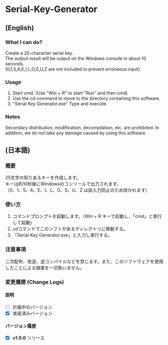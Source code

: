 # Serial-Key-Generator
## (English)
### What I can do?
Create a 25-character serial key.  
The output result will be output on the Windows console in about 10 seconds.  
(0,1,5,A,E,I,L,O,S,U,Z are not included to prevent erroneous input)

### Usage
1. Start cmd. (Use "Win + R" to start "Run" and then cmd)  
2. Use the cd command to move to the directory containing this software.  
3. "Serial Key Generator.exe" Type and execute.  

### Notes
Secondary distribution, modification, decompilation, etc. are prohibited. In addition, we do not take any damage caused by using this software.  

## (日本語)
### 概要
25文字の知りあるキーを作成します。  
キーは約10秒後にWindowsのコンソールで出力されます。  
（0、1、5、A、E、I、L、O、S、U、Z は誤入力防止のため除かれます）

### 使い方
1. コマンドプロンプトを起動します。（Win + R キーで起動し、「cmd」と実行して起動）  
2. cdコマンドでこのソフトがあるディレクトリに移動する。  
3. 「Serial Key Generator.exe」と入力し実行する。

### 注意事項
二次配布、改造、逆コンパイルなどを禁じます。また、このソフトウェアを使用したことによる損害を一切負いません。

### 変更履歴 (Change Logs)
#### 説明
- [ ] 計画中のバージョン
- [x] 実装済みバージョン

#### バージョン履歴
- [x] **v1.0.0** リリース
